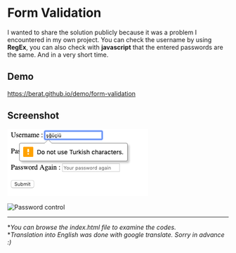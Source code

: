 # Form Validation 

I wanted to share the solution publicly because it was a problem I encountered in my own project. You can check the username by using **RegEx**, you can also check with **javascript** that the entered passwords are the same. And in a very short time.


## Demo
https://berat.github.io/demo/form-validation

## Screenshot
![username control](https://github.com/berat/form-validation-operations/blob/master/img/r1.jpg?raw=true)

![
Password control](https://github.com/berat/form-validation-operations/blob/master/img/r2.jpg?raw=true)

***
**You can browse the index.html file to examine the codes.*  <br>
**Translation into English was done with google translate. Sorry in advance :)*
